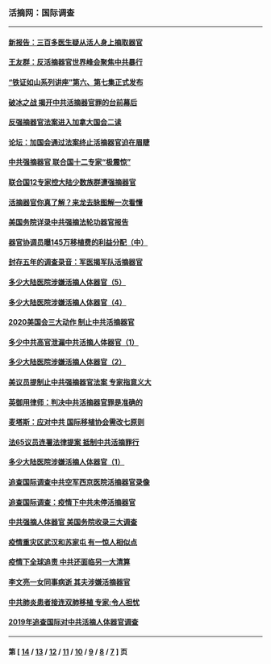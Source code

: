 ### 活摘网：国际调查
---
#### [新报告：三百多医生疑从活人身上摘取器官](../../pages/nf5947/n13703044.md?04180430) 
#### [王友群：反活摘器官世界峰会聚焦中共暴行](../../pages/nf5947/n13250738.md?04180430) 
#### [“铁证如山系列讲座”第六、第七集正式发布](../../pages/nf5947/n13106287.md?04180430) 
#### [破冰之战 揭开中共活摘器官罪的台前幕后](../../pages/nf5947/n13082457.md?04180430) 
#### [反强摘器官法案进入加拿大国会二读](../../pages/nf5947/n13033450.md?04180430) 
#### [论坛：加国会通过法案终止活摘器官迫在眉睫](../../pages/nf5947/n13029839.md?04180430) 
#### [中共强摘器官 联合国十二专家“极震惊”](../../pages/nf5947/n13024313.md?04180430) 
#### [联合国12专家控大陆少数族群遭强摘器官](../../pages/nf5947/n13023877.md?04180430) 
#### [活摘器官你真了解？来龙去脉图解一次看懂](../../pages/nf5947/n13013820.md?04180430) 
#### [美国务院详录中共强摘法轮功器官报告](../../pages/nf5947/n12944519.md?04180430) 
#### [器官协调员曝145万移植费的利益分配（中）](../../pages/nf5947/n12894547.md?04180430) 
#### [封存五年的调查录音：军医揭军队活摘器官](../../pages/nf5947/n12798692.md?04180430) 
#### [多少大陆医院涉嫌活摘人体器官（5）](../../pages/nf5947/n12768383.md?04180430) 
#### [多少大陆医院涉嫌活摘人体器官（4）](../../pages/nf5947/n12664434.md?04180430) 
#### [2020美国会三大动作 制止中共活摘器官](../../pages/nf5947/n12682004.md?04180430) 
#### [多少中共高官泄漏中共活摘人体器官（1）](../../pages/nf5947/n12671234.md?04180430) 
#### [多少大陆医院涉嫌活摘人体器官（2）](../../pages/nf5947/n12655589.md?04180430) 
#### [美议员提制止中共强摘器官法案 专家指意义大](../../pages/nf5947/n12630561.md?04180430) 
#### [英御用律师：判决中共活摘器官罪是准确的](../../pages/nf5947/n12580740.md?04180430) 
#### [麦塔斯：应对中共 国际移植协会需改七原则](../../pages/nf5947/n12514711.md?04180430) 
#### [法65议员连署法律提案 抵制中共活摘罪行](../../pages/nf5947/n12437047.md?04180430) 
#### [多少大陆医院涉嫌活摘人体器官（1）](../../pages/nf5947/n12414284.md?04180430) 
#### [追查国际调查中共空军西京医院活摘器官录像](../../pages/nf5947/n12348837.md?04180430) 
#### [追查国际调查：疫情下中共未停活摘器官](../../pages/nf5947/n12273415.md?04180430) 
#### [中共强摘人体器官 美国务院收录三大调查](../../pages/nf5947/n12181488.md?04180430) 
#### [疫情重灾区武汉和苏家屯 有一惊人相似点](../../pages/nf5947/n12150824.md?04180430) 
#### [疫情下全球追责 中共还面临另一大清算](../../pages/nf5947/n12070397.md?04180430) 
#### [李文亮一女同事病逝 其夫涉嫌活摘器官](../../pages/nf5947/n11957882.md?04180430) 
#### [中共肺炎患者接连双肺移植 专家:令人担忧](../../pages/nf5947/n11945516.md?04180430) 
#### [2019年追查国际对中共活摘人体器官调查](../../pages/nf5947/n11917733.md?04180430) 

---
#### 第 [ [14](./14.md?04180430) / [13](./13.md?04180430) / [12](./12.md?04180430) / [11](./11.md?04180430) / [10](./10.md?04180430) / [9](./9.md?04180430) / [8](./8.md?04180430) / [7](./7.md?04180430) ] 页
